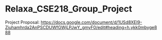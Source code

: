 # Relaxa_CSE218_Group_Project
Project Proposal: https://docs.google.com/document/d/1USd8XEI9-Ziuhamhrda2AnPSCDUWfGWjLPJwY_gmyF0/edit#heading=h.ykk0mbyge888
